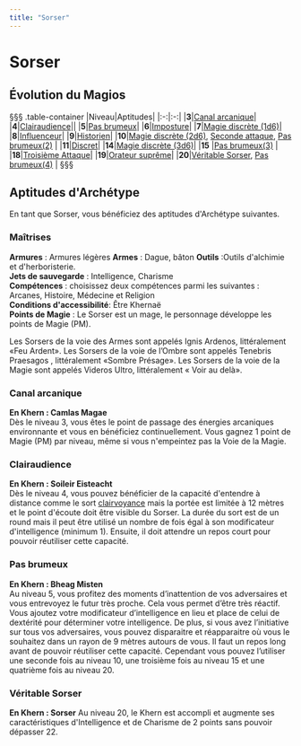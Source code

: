 ```yaml
---
title: "Sorser"
---
```

# Sorser

## Évolution du Magios
§§§ .table-container
|Niveau|Aptitudes|
|:-:|:-:|
|**3**|[Canal arcanique](#canal-arcanique)|
|**4**|[Clairaudience](#clairaudience)||
|**5**|[Pas brumeux](#pas-brumeux)|
|**6**|[Imposture](#imposture)|
|**7**|[Magie discrète (1d6)](#magie-discrete)|
|**8**|[Influenceur](#influenceur)|
|**9**|[Historien](#historien)|
|**10**|[Magie discrète (2d6)](#magie-discrete), [Seconde attaque](#seconde-attaque), [Pas brumeux(2)](#pas-brumeux) |
|**11**|[Discret](#discret)|
|**14**|[Magie discrète (3d6)](#magie-discrete)|
|**15** |[Pas brumeux(3)](#pas-brumeux) |
|**18**|[Troisième Attaque](#troisieme-attaque)|
|**19**|[Orateur suprême](#orateur-supreme)|
|**20**|[Véritable Sorser](#veritable-sorser), [Pas brumeux(4)](#pas-brumeux) |
§§§

## Aptitudes d'Archétype
En tant que Sorser, vous bénéficiez des aptitudes d'Archétype suivantes.

### Maîtrises
**Armures** :  Armures légères
**Armes** : Dague, bâton
**Outils** :Outils d'alchimie et d'herboristerie.   
**Jets de sauvegarde** : Intelligence, Charisme  
**Compétences** : choisissez deux compétences parmi les suivantes : Arcanes, Histoire, Médecine et Religion  
**Conditions d'accessibilité**: Être Khernaë  
**Points de Magie** : Le Sorser est un mage, le personnage développe les points de Magie (PM).  

Les Sorsers de la voie des Armes sont appelés Ignis Ardenos, littéralement «Feu Ardent». Les Sorsers de la voie de l’Ombre sont appelés Tenebris Praesagos , littéralement «Sombre Présage». Les Sorsers de la voie de la Magie sont appelés Videros Ultro, littéralement « Voir au delà».

### Canal arcanique  
**En Khern : Camlas Magae**  
Dès le niveau 3, vous êtes le point de passage des énergies arcaniques environnante et vous en bénéficiez continuellement. Vous gagnez 1 point de Magie (PM) par niveau, même si vous n'empeintez pas la Voie de la Magie.  

### Clairaudience  
**En Khern : Soileir Eisteacht**  
Dès le niveau 4, vous pouvez bénéficier de la capacité d'entendre à distance comme le sort [clairvoyance](/grimoire/clairvoyance) mais la portée est limitée à 12 mètres et le point d'écoute doit être visible du Sorser. La durée du sort est de un round mais il peut être utilisé un nombre de fois égal à son modificateur d'intelligence (minimum 1). Ensuite, il doit attendre un repos court pour pouvoir réutiliser cette capacité.    

### Pas brumeux  
**En Khern : Bheag Misten**  
Au niveau 5, vous profitez des moments d’inattention de vos adversaires et vous entrevoyez le futur très proche. Cela vous permet d’être très réactif. Vous ajoutez votre modificateur d’intelligence en lieu et place de celui de dextérité pour déterminer votre intelligence. De plus, si vous avez l’initiative sur tous vos adversaires, vous pouvez disparaitre et réapparaitre où vous le souhaitez dans un rayon de 9 mètres autours de vous. Il faut un repos long avant de pouvoir réutiliser cette capacité. Cependant vous pouvez l’utiliser une seconde fois au niveau 10, une troisième fois au niveau 15 et une quatrième fois au niveau 20.   


### Véritable Sorser  
**En Khern : Sorser**
Au niveau 20, le Khern est accompli et augmente ses caractéristiques d'Intelligence et de Charisme de 2 points sans pouvoir dépasser 22.
